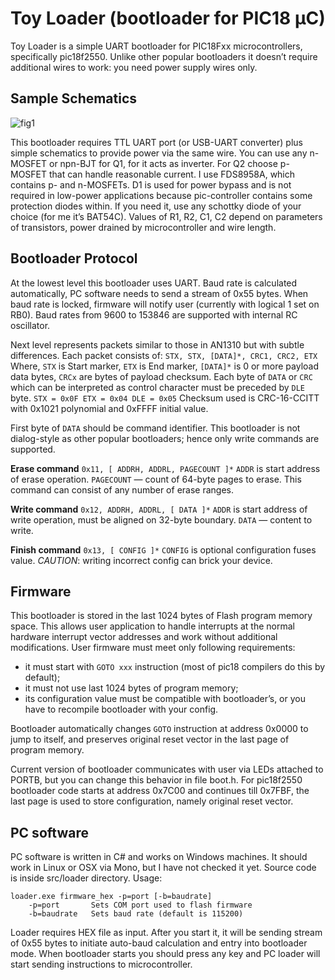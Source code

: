 Toy Loader (bootloader for PIC18 µC)
====================================

Toy Loader is a simple UART bootloader for PIC18Fxx microcontrollers, specifically pic18f2550.
Unlike other popular bootloaders it doesn’t require additional wires to work: you need power supply wires only.

Sample Schematics
-----------------
![fig1](/omgtehlion/toy_loader/raw/f60cfae8c3397814f5be82e7f5c63eed6465afe4/schematic.png)

This bootloader requires TTL UART port (or USB-UART converter) plus simple schematics to provide power via the same wire.
You can use any n-MOSFET or npn-BJT for Q1, for it acts as inverter. For Q2 choose p-MOSFET that can handle reasonable current. I use FDS8958A, which contains p- and n-MOSFETs.
D1 is used for power bypass and is not required in low-power applications because pic-controller contains some protection diodes within. If you need it, use any schottky diode of your choice (for me it’s BAT54C).
Values of R1, R2, C1, C2 depend on parameters of transistors, power drained by microcontroller and wire length.

Bootloader Protocol
-------------------

At the lowest level this bootloader uses UART. Baud rate is calculated automatically, PC software needs to send a stream of 0x55 bytes. When baud rate is locked, firmware will notify user (currently with logical 1 set on RB0). Baud rates from 9600 to 153846 are supported with internal RC oscillator.

Next level represents packets similar to those in AN1310 but with subtle differences.
Each packet consists of:
`STX, STX, [DATA]*, CRC1, CRC2, ETX`
Where, `STX` is Start marker, `ETX` is End marker, `[DATA]*` is 0 or more payload data bytes, `CRCx` are bytes of payload checksum.
Each byte of `DATA` or `CRC` which can be interpreted as control character must be preceded by `DLE` byte.
`STX = 0x0F
ETX = 0x04
DLE = 0x05`
Checksum used is CRC-16-CCITT with 0x1021 polynomial and 0xFFFF initial value.

First byte of `DATA` should be command identifier.
This bootloader is not dialog-style as other popular bootloaders; hence only write commands are supported.

**Erase command**
`0x11, [ ADDRH, ADDRL, PAGECOUNT ]*`
`ADDR` is start address of erase operation. `PAGECOUNT` — count of 64-byte pages to erase.
This command can consist of any number of erase ranges.

**Write command**
`0x12, ADDRH, ADDRL, [ DATA ]*`
`ADDR` is start address of write operation, must be aligned on 32-byte boundary.
`DATA` — content to write.

**Finish command**
`0x13, [ CONFIG ]*`
`CONFIG` is optional configuration fuses value. *CAUTION*: writing incorrect config can brick your device.

Firmware
--------

This bootloader is stored in the last 1024 bytes of Flash program memory space.
This allows user application to handle interrupts at the normal hardware interrupt vector addresses and work without additional modifications.
User firmware must meet only following requirements:
* it must start with `GOTO xxx` instruction (most of pic18 compilers do this by default);
* it must not use last 1024 bytes of program memory;
* its configuration value must be compatible with bootloader’s, or you have to recompile bootloader with your config.

Bootloader automatically changes `GOTO` instruction at address 0x0000 to jump to itself, and preserves original reset vector in the last page of program memory.

Current version of bootloader communicates with user via LEDs attached to PORTB, but you can change this behavior in file boot.h.
For pic18f2550 bootloader code starts at address 0x7C00 and continues till 0x7FBF, the last page is used to store configuration, namely original reset vector.

PC software
-----------

PC software is written in C# and works on Windows machines. It should work in Linux or OSX via Mono, but I have not checked it yet. Source code is inside src/loader directory.
Usage:

```
loader.exe firmware_hex -p=port [-b=baudrate]
    -p=port       Sets COM port used to flash firmware
    -b=baudrate   Sets baud rate (default is 115200)
```
Loader requires HEX file as input. After you start it, it will be sending stream of 0x55 bytes to initiate auto-baud calculation and entry into bootloader mode. When bootloader starts you should press any key and PC loader will start sending instructions to microcontroller.
